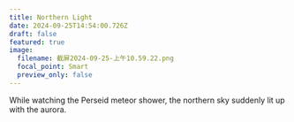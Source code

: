 ```yaml
---
title: Northern Light
date: 2024-09-25T14:54:00.726Z
draft: false
featured: true
image:
  filename: 截屏2024-09-25-上午10.59.22.png
  focal_point: Smart
  preview_only: false
---
```

While watching the Perseid meteor shower, the northern sky suddenly lit up with the aurora.